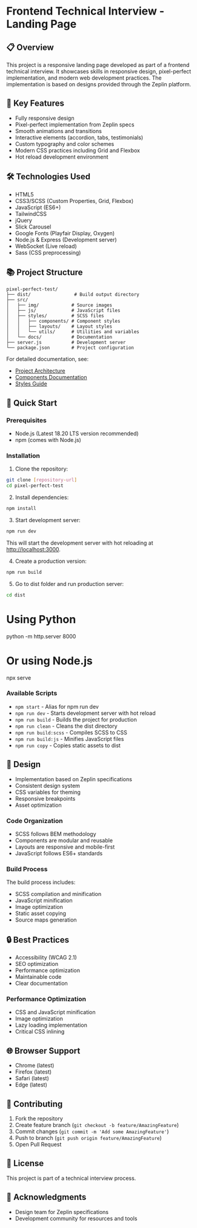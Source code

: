 # Frontend Technical Interview - Landing Page

## 📋 Overview
This project is a responsive landing page developed as part of a frontend technical interview. It showcases skills in responsive design, pixel-perfect implementation, and modern web development practices. The implementation is based on designs provided through the Zeplin platform.

## 🎯 Key Features
- Fully responsive design
- Pixel-perfect implementation from Zeplin specs
- Smooth animations and transitions
- Interactive elements (accordion, tabs, testimonials)
- Custom typography and color schemes
- Modern CSS practices including Grid and Flexbox
- Hot reload development environment

## 🛠 Technologies Used
- HTML5
- CSS3/SCSS (Custom Properties, Grid, Flexbox)
- JavaScript (ES6+)
- TailwindCSS
- jQuery
- Slick Carousel
- Google Fonts (Playfair Display, Oxygen)
- Node.js & Express (Development server)
- WebSocket (Live reload)
- Sass (CSS preprocessing)

## 📚 Project Structure
```
pixel-perfect-test/
├── dist/                # Build output directory
├── src/
│   ├── img/            # Source images
│   ├── js/             # JavaScript files
│   ├── styles/         # SCSS files
│   │   ├── components/ # Component styles
│   │   ├── layouts/    # Layout styles
│   │   └── utils/      # Utilities and variables
│   └── docs/           # Documentation
├── server.js           # Development server
└── package.json        # Project configuration
```

For detailed documentation, see:
- [Project Architecture](src/docs/ARCHITECTURE.md)
- [Components Documentation](src/docs/COMPONENTS.md)
- [Styles Guide](src/docs/STYLES.md)

## 🚀 Quick Start

### Prerequisites
- Node.js (Latest 18.20 LTS version recommended)
- npm (comes with Node.js)

### Installation
1. Clone the repository:
```bash
git clone [repository-url]
cd pixel-perfect-test
```

2. Install dependencies:
```bash
npm install
```

3. Start development server:
```bash
npm run dev
```
This will start the development server with hot reloading at [http://localhost:3000](http://localhost:3000).

4. Create a production version:
```bash
npm run build
```

5. Go to dist folder and run production server:
```bash
cd dist
```

# Using Python
python -m http.server 8000

# Or using Node.js
npx serve

### Available Scripts
- `npm start` - Alias for npm run dev
- `npm run dev` - Starts development server with hot reload
- `npm run build` - Builds the project for production
- `npm run clean` - Cleans the dist directory
- `npm run build:scss` - Compiles SCSS to CSS
- `npm run build:js` - Minifies JavaScript files
- `npm run copy` - Copies static assets to dist

## 🎨 Design
- Implementation based on Zeplin specifications
- Consistent design system
- CSS variables for theming
- Responsive breakpoints
- Asset optimization

### Code Organization
- SCSS follows BEM methodology
- Components are modular and reusable
- Layouts are responsive and mobile-first
- JavaScript follows ES6+ standards

### Build Process
The build process includes:
- SCSS compilation and minification
- JavaScript minification
- Image optimization
- Static asset copying
- Source maps generation

## 🔒 Best Practices
- Accessibility (WCAG 2.1)
- SEO optimization
- Performance optimization
- Maintainable code
- Clear documentation

### Performance Optimization
- CSS and JavaScript minification
- Image optimization
- Lazy loading implementation
- Critical CSS inlining

## 🌐 Browser Support
- Chrome (latest)
- Firefox (latest)
- Safari (latest)
- Edge (latest)

## 🤝 Contributing
1. Fork the repository
2. Create feature branch (`git checkout -b feature/AmazingFeature`)
3. Commit changes (`git commit -m 'Add some AmazingFeature'`)
4. Push to branch (`git push origin feature/AmazingFeature`)
5. Open Pull Request

## 📝 License
This project is part of a technical interview process.

## 🙏 Acknowledgments
- Design team for Zeplin specifications
- Development community for resources and tools
